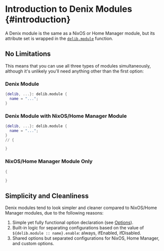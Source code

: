 # Introduction to Denix Modules {#introduction}
A Denix module is the same as a NixOS or Home Manager module, but its attribute set is wrapped in the [`delib.module`](/modules/structure) function.

## No Limitations
This means that you can use all three types of modules simultaneously, although it's unlikely you'll need anything other than the first option:

### Denix Module
```nix
{delib, ...}: delib.module {
  name = "...";
}
```

### Denix Module with NixOS/Home Manager Module
```nix
{delib, ...}: delib.module {
  name = "...";
}
// {

}
```

### NixOS/Home Manager Module Only
```nix
{

}
```

## Simplicity and Cleanliness
Denix modules tend to look simpler and cleaner compared to NixOS/Home Manager modules, due to the following reasons:

1. Simple yet fully functional option declaration (see [Options](/TODO)).
2. Built-in logic for separating configurations based on the value of `${delib.module :: name}.enable`: always, ifEnabled, ifDisabled.
3. Shared options but separated configurations for NixOS, Home Manager, and custom options.

